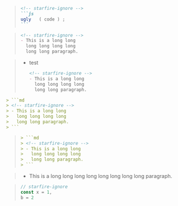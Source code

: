 > ````md
> <!-- starfire-ignore -->
> ```js
> ugly   ( code ) ;
> ```
> ````

> ```md
> <!-- starfire-ignore -->
> - This is a long long
>   long long long long
>   long long paragraph.
> ```

> - test
>   ```md
>   <!-- starfire-ignore -->
>   - This is a long long
>     long long long long
>     long long paragraph.
>   ```

````md
> ```md
> <!-- starfire-ignore -->
> - This is a long long
>   long long long long
>   long long paragraph.
> ```
````

> ````md
> > ```md
> > <!-- starfire-ignore -->
> > - This is a long long
> >   long long long long
> >   long long paragraph.
> > ```
> ````

>
> <!-- starfire-ignore -->
> - This is a long long
>   long long long long
>   long long paragraph.
>

> ````js
> // starfire-ignore
> const x = 1,
> b = 2
> ````
